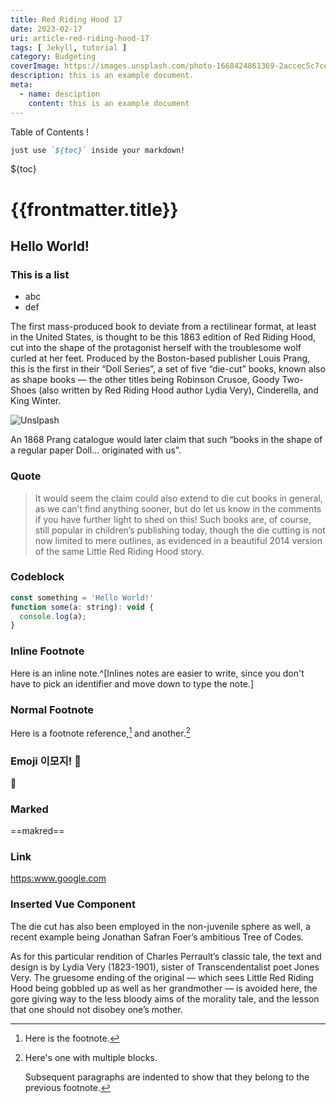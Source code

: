 ```yaml
---
title: Red Riding Hood 17
date: 2023-02-17
uri: article-red-riding-hood-17
tags: [ Jekyll, tutorial ]
category: Budgeting
coverImage: https://images.unsplash.com/photo-1668424861369-2accec5c7ce3?ixlib=rb-4.0.3&ixid=MnwxMjA3fDB8MHxwaG90by1wYWdlfHx8fGVufDB8fHx8&auto=format&fit=crop&w=2232&q=80
description: this is an example document.
meta:
  - name: desciption
    content: this is an example document
---
```


Table of Contents !
```markdown
just use `${toc}` inside your markdown!
```

${toc}

# {{frontmatter.title}}

## Hello World!

### This is a list
  - abc
  - def

The first mass-produced book to deviate from a rectilinear format, at least in the United States, is thought to be this 1863 edition of Red Riding Hood, cut into the shape of the protagonist herself with the troublesome wolf curled at her feet. Produced by the Boston-based publisher Louis Prang, this is the first in their “Doll Series”, a set of five “die-cut” books, known also as shape books — the other titles being Robinson Crusoe, Goody Two-Shoes (also written by Red Riding Hood author Lydia Very), Cinderella, and King Winter. 


![Unslpash](https://images.unsplash.com/photo-1668424861369-2accec5c7ce3?ixlib=rb-4.0.3&ixid=MnwxMjA3fDB8MHxwaG90by1wYWdlfHx8fGVufDB8fHx8&auto=format&fit=crop&w=2232&q=80)



An 1868 Prang catalogue would later claim that such “books in the shape of a regular paper Doll… originated with us”. 

### Quote
> It would seem the claim could also extend to die cut books in general, as we can’t find anything sooner, but do let us know in the comments if you have further light to shed on this! Such books are, of course, still popular in children’s publishing today, though the die cutting is not now limited to mere outlines, as evidenced in a beautiful 2014 version of the same Little Red Riding Hood story. 

### Codeblock

```javascript
const something = 'Hello World!'
function some(a: string): void {
  console.log(a);
}
```

### Inline Footnote

Here is an inline note.^[Inlines notes are easier to write, since
you don't have to pick an identifier and move down to type the
note.]

### Normal Footnote

Here is a footnote reference,[^1] and another.[^longnote]

[^1]: Here is the footnote.

[^longnote]: Here's one with multiple blocks.

    Subsequent paragraphs are indented to show that they
belong to the previous footnote.

### Emoji 이모지! 🍒

🍒

### Marked

==makred==


### Link
<https:www.google.com>

### Inserted Vue Component

<component is='CC_Example'/>




The die cut has also been employed in the non-juvenile sphere as well, a recent example being Jonathan Safran Foer’s ambitious Tree of Codes. 

As for this particular rendition of Charles Perrault’s classic tale, the text and design is by Lydia Very (1823-1901), sister of Transcendentalist poet Jones Very. The gruesome ending of the original — which sees Little Red Riding Hood being gobbled up as well as her grandmother — is avoided here, the gore giving way to the less bloody aims of the morality tale, and the lesson that one should not disobey one’s mother.

